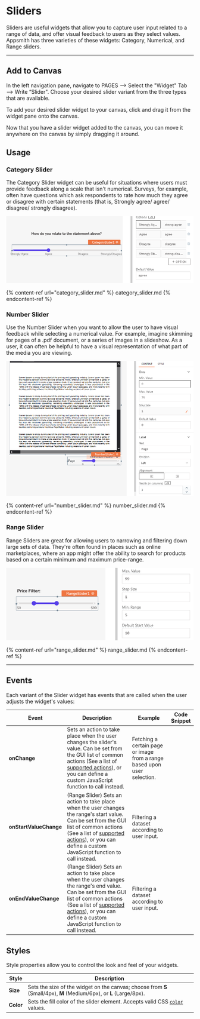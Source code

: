 # Sliders
Sliders are useful widgets that allow you to capture user input related to a range of data, and offer visual feedback to users as they select values. Appsmith has three varieties of these widgets: Category, Numerical, and Range sliders.

---
## Add to Canvas
In the left navigation pane, navigate to PAGES —> Select the "Widget" Tab —> Write “Slider". Choose your desired slider variant from the three types that are available.

To add your desired slider widget to your canvas, click and drag it from the widget pane onto the canvas.

Now that you have a slider widget added to the canvas, you can move it anywhere on the canvas by simply dragging it around.

## Usage

### Category Slider
The Category Slider widget can be useful for situations where users must provide feedback along a scale that isn't numerical. Surveys, for example, often have questions which ask respondents to rate how much they agree or disagree with certain statements (that is, Strongly agree/ agree/ disagree/ strongly disagree).

![](as_category.png)

{% content-ref url="category_slider.md" %} category_slider.md {% endcontent-ref %}

### Number Slider
Use the Number Slider when you want to allow the user to have visual feedback while selecting a numerical value. For example, imagine skimming for pages of a .pdf document, or a series of images in a slideshow. As a user, it can often be helpful to have a visual representation of what part of the media you are viewing.

![](as_number.png)

{% content-ref url="number_slider.md" %} number_slider.md {% endcontent-ref %}

### Range Slider
Range Sliders are great for allowing users to narrowing and filtering down large sets of data. They're often found in places such as online marketplaces, where an app might offer the ability to search for products based on a certain minimum and maximum price-range.

![](as_range.png)

{% content-ref url="range_slider.md" %} range_slider.md {% endcontent-ref %}

---

## Events

Each variant of the Slider widget has events that are called when the user adjusts the widget's values:

| **Event** | **Description** | **Example** | **Code Snippet** |
|-----------|-----------------|-------------|------------------|
| **onChange** | Sets an action to take place when the user changes the slider's value. Can be set from the GUI list of common actions (See a list of [supported actions](https://docs.appsmith.com/reference/appsmith-framework/widget-actions)), or you can define a custom JavaScript function to call instead. | Fetching a certain page or image from a range based upon user selection. |  |
| **onStartValueChange** | (Range Slider) Sets an action to take place when the user changes the range's start value. Can be set from the GUI list of common actions (See a list of [supported actions](https://docs.appsmith.com/reference/appsmith-framework/widget-actions)), or you can define a custom JavaScript function to call instead. | Filtering a dataset according to user input. |  |
| **onEndValueChange** | (Range Slider) Sets an action to take place when the user changes the range's end value. Can be set from the GUI list of common actions (See a list of [supported actions](https://docs.appsmith.com/reference/appsmith-framework/widget-actions)), or you can define a custom JavaScript function to call instead. | Filtering a dataset according to user input. |  |

## Styles

Style properties allow you to control the look and feel of your widgets.

| **Style** | **Description** |
|-----------|-----------------|
| **Size** | Sets the size of the widget on the canvas; choose from **S** (Small/4px), **M** (Medium/6px), or **L** (Large/8px). |
| **Color** | Sets the fill color of the slider element. Accepts valid CSS [`color`](https://developer.mozilla.org/en-US/docs/Web/CSS/color) values. |